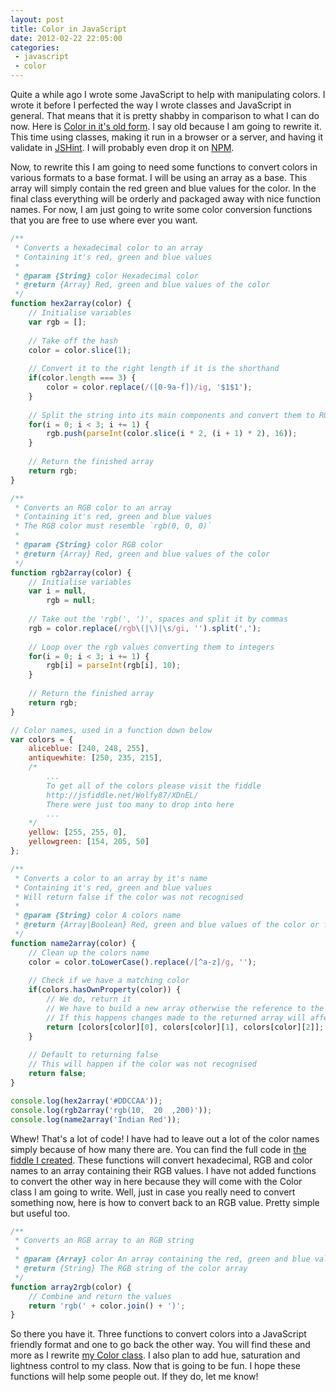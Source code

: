 ```yaml
---
layout: post
title: Color in JavaScript
date: 2012-02-22 22:05:00
categories:
 - javascript
 - color
---
```


Quite a while ago I wrote some JavaScript to help with manipulating colors. I wrote it before I perfected the way I wrote classes and JavaScript in general. That means that it is pretty shabby in comparison to what I can do now. Here is [Color in it's old form](https://github.com/Wolfy87/Color/tree/45a83fecda62c086e788895182e403a9c9b42807). I say old because I am going to rewrite it. This time using classes, making it run in a browser or a server, and having it validate in [JSHint](http://www.jshint.com/). I will probably even drop it on [NPM](http://npmjs.org/).

<!-- more -->

Now, to rewrite this I am going to need some functions to convert colors in various formats to a base format. I will be using an array as a base. This array will simply contain the red green and blue values for the color. In the final class everything will be orderly and packaged away with nice function names. For now, I am just going to write some color conversion functions that you are free to use where ever you want.

```javascript
/**
 * Converts a hexadecimal color to an array
 * Containing it's red, green and blue values
 * 
 * @param {String} color Hexadecimal color
 * @return {Array} Red, green and blue values of the color
 */
function hex2array(color) {
	// Initialise variables
	var rgb = [];
	
	// Take off the hash
	color = color.slice(1);
	
	// Convert it to the right length if it is the shorthand
	if(color.length === 3) {
		color = color.replace(/([0-9a-f])/ig, '$1$1');
	}
	
	// Split the string into its main components and convert them to RGB
	for(i = 0; i < 3; i += 1) {
		rgb.push(parseInt(color.slice(i * 2, (i + 1) * 2), 16));
	}
	
	// Return the finished array
	return rgb;
}

/**
 * Converts an RGB color to an array
 * Containing it's red, green and blue values
 * The RGB color must resemble `rgb(0, 0, 0)`
 * 
 * @param {String} color RGB color
 * @return {Array} Red, green and blue values of the color
 */
function rgb2array(color) {
	// Initialise variables
	var i = null,
		rgb = null;
	
	// Take out the 'rgb(', ')', spaces and split it by commas
	rgb = color.replace(/rgb\(|\)|\s/gi, '').split(',');
	
	// Loop over the rgb values converting them to integers
	for(i = 0; i < 3; i += 1) {
		rgb[i] = parseInt(rgb[i], 10);
	}
	
	// Return the finished array
	return rgb;
}

// Color names, used in a function down below
var colors = {
	aliceblue: [240, 248, 255],
	antiquewhite: [250, 235, 215],
	/*
		...
		To get all of the colors please visit the fiddle
		http://jsfiddle.net/Wolfy87/XDnEL/
		There were just too many to drop into here
		...
	*/
	yellow: [255, 255, 0],
	yellowgreen: [154, 205, 50]
};

/**
 * Converts a color to an array by it's name
 * Containing it's red, green and blue values
 * Will return false if the color was not recognised
 * 
 * @param {String} color A colors name
 * @return {Array|Boolean} Red, green and blue values of the color or false if the color could not be found
 */
function name2array(color) {
	// Clean up the colors name
	color = color.toLowerCase().replace(/[^a-z]/g, '');
	
	// Check if we have a matching color
	if(colors.hasOwnProperty(color)) {
		// We do, return it
		// We have to build a new array otherwise the reference to the original will be returned
		// If this happens changes made to the returned array will affect this one
		return [colors[color][0], colors[color][1], colors[color][2]];
	}
	
	// Default to returning false
	// This will happen if the color was not recognised
	return false;
}

console.log(hex2array('#DDCCAA'));
console.log(rgb2array('rgb(10,  20  ,200)'));
console.log(name2array('Indian Red'));
```

Whew! That's a lot of code! I have had to leave out a lot of the color names simply because of how many there are. You can find the full code in [the fiddle I created](http://jsfiddle.net/Wolfy87/XDnEL/). These functions will convert hexadecimal, RGB and color names to an array containing their RGB values. I have not added functions to convert the other way in here because they will come with the Color class I am going to write. Well, just in case you really need to convert something now, here is how to convert back to an RGB value. Pretty simple but useful too.

```javascript
/**
 * Converts an RGB array to an RGB string
 * 
 * @param {Array} color An array containing the red, green and blue values of a color
 * @return {String} The RGB string of the color array
 */
function array2rgb(color) {
	// Combine and return the values
	return 'rgb(' + color.join() + ')';
}
```

So there you have it. Three functions to convert colors into a JavaScript friendly format and one to go back the other way. You will find these and more as I rewrite [my Color class](https://github.com/Wolfy87/Color). I also plan to add hue, saturation and lightness control to my class. Now that is going to be fun. I hope these functions will help some people out. If they do, let me know!